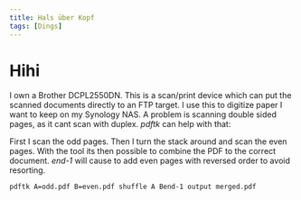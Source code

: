 ```yaml
---
title: Hals über Kopf
tags: [Dings]
---
```


# Hihi

I own a Brother DCPL2550DN. This is a scan/print device which can put the scanned documents directly to an FTP target. I use this to digitize paper I want to keep on my Synology NAS. A problem is scanning double sided pages, as it cant scan with duplex. *pdftk* can help with that:

First I scan the odd pages. Then I turn the stack around and scan the even pages. With the tool its then possible to combine the PDF to the correct document. *end-1* will cause to add even pages with reversed order to avoid resorting.

```bash
pdftk A=odd.pdf B=even.pdf shuffle A Bend-1 output merged.pdf
```
